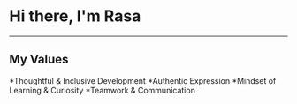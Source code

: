# Hi there, I'm Rasa
---------------------
## My Values
*Thoughtful & Inclusive Development
*Authentic Expression
*Mindset of Learning & Curiosity
*Teamwork & Communication
